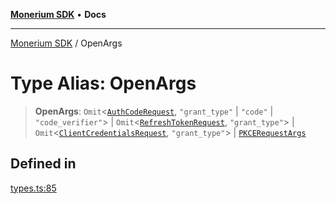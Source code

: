 [**Monerium SDK**](../README.md) • **Docs**

***

[Monerium SDK](../README.md) / OpenArgs

# Type Alias: OpenArgs

> **OpenArgs**: `Omit`\<[`AuthCodeRequest`](../interfaces/AuthCodeRequest.md), `"grant_type"` \| `"code"` \| `"code_verifier"`\> \| `Omit`\<[`RefreshTokenRequest`](../interfaces/RefreshTokenRequest.md), `"grant_type"`\> \| `Omit`\<[`ClientCredentialsRequest`](../interfaces/ClientCredentialsRequest.md), `"grant_type"`\> \| [`PKCERequestArgs`](PKCERequestArgs.md)

## Defined in

[types.ts:85](https://github.com/monerium/js-monorepo/blob/530606ad090851a47b688b8e1e3b82094f550d72/packages/sdk/src/types.ts#L85)
